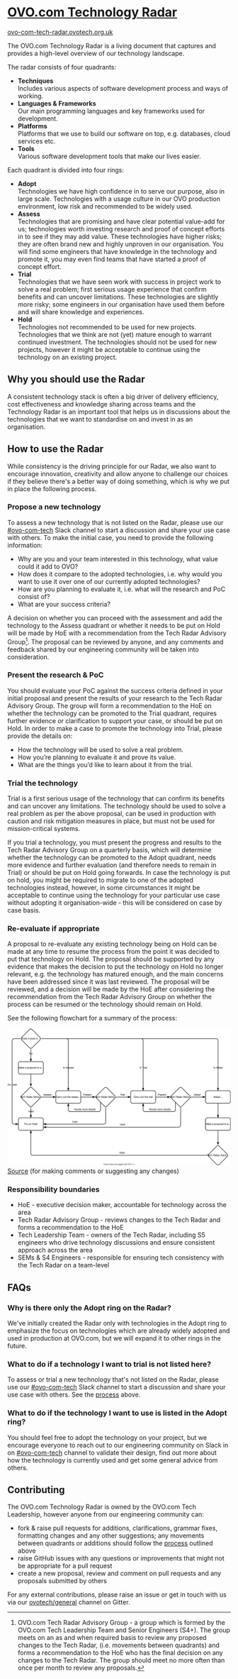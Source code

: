 # [OVO.com Technology Radar](https://ovo-com-tech-radar.ovotech.org.uk)

[ovo-com-tech-radar.ovotech.org.uk](https://ovo-com-tech-radar.ovotech.org.uk)

The OVO.com Technology Radar is a living document that captures and provides a
high-level overview of our technology landscape.

The radar consists of four quadrants:

- **Techniques**  
  Includes various aspects of software development process and ways of working.
- **Languages & Frameworks**  
  Our main programming languages and key frameworks used for development.
- **Platforms**  
  Platforms that we use to build our software on top, e.g. databases, cloud
  services etc.
- **Tools**  
  Various software development tools that make our lives easier.

Each quadrant is divided into four rings:

- **Adopt**  
  Technologies we have high confidence in to serve our purpose, also in large
  scale. Technologies with a usage culture in our OVO production environment,
  low risk and recommended to be widely used.
- **Assess**  
  Technologies that are promising and have clear potential value-add for us;
  technologies worth investing research and proof of concept efforts in to see
  if they may add value. These technologies have higher risks; they are often
  brand new and highly unproven in our organisation. You will find some
  engineers that have knowledge in the technology and promote it, you may even
  find teams that have started a proof of concept effort.
- **Trial**  
  Technologies that we have seen work with success in project work to solve a
  real problem; first serious usage experience that confirm benefits and can
  uncover limitations. These technologies are slightly more risky; some
  engineers in our organisation have used them before and will share knowledge
  and experiences.
- **Hold**  
   Technologies not recommended to be used for new projects. Technologies that we
  think are not (yet) mature enough to warrant continued investment. The technologies should not be
  used for new projects, however it might be acceptable to continue using the technology
  on an existing project.

## Why you should use the Radar

A consistent technology stack is often a big driver of delivery efficiency, cost
effectiveness and knowledge sharing across teams and the Technology Radar is an
important tool that helps us in discussions about the technologies that we want
to standardise on and invest in as an organisation.

## How to use the Radar

While consistency is the driving principle for our Radar, we also want to
encourage innovation, creativity and allow anyone to challenge our choices if
they believe there's a better way of doing something, which is why we put in
place the following process.

### Propose a new technology

To assess a new technology that is not listed on the Radar, please use our
[#ovo-com-tech](https://ovoenergy.slack.com/archives/C01QB298E59) Slack channel
to start a discussion and share your use case with others. To make the initial
case, you need to provide the following information:

- Why are you and your team interested in this technology, what value could it
  add to OVO?
- How does it compare to the adopted technologies, i.e. why would you want to
  use it over one of our currently adopted technologies?
- How are you planning to evaluate it, i.e. what will the research and PoC
  consist of?
- What are your success criteria?

A decision on whether you can proceed with the assessment and add the technology
to the Assess quadrant or whether it needs to be put on Hold will be made by HoE
with a recommendation from the Tech Radar Advisory Group[^1]. The proposal can
be reviewed by anyone, and any comments and feedback shared by our engineering
community will be taken into consideration.

### Present the research & PoC

You should evaluate your PoC against the success criteria defined in your
initial proposal and present the results of your research to the Tech Radar
Advisory Group. The group will form a recommendation to the HoE on whether the
technology can be promoted to the Trial quadrant, requires further evidence or
clarification to support your case, or should be put on Hold. In order to make a
case to promote the technology into Trial, please provide the details on:

- How the technology will be used to solve a real problem.
- How you’re planning to evaluate it and prove its value.
- What are the things you’d like to learn about it from the trial.

### Trial the technology

Trial is a first serious usage of the technology that can confirm its benefits
and can uncover any limitations. The technology should be used to solve a real
problem as per the above proposal, can be used in production with caution and
risk mitigation measures in place, but must not be used for mission-critical
systems.

If you trial a technology, you must present the progress and results to the Tech
Radar Advisory Group on a quarterly basis, which will determine whether the
technology can be promoted to the Adopt quadrant, needs more evidence and
further evaluation (and therefore needs to remain in Trial) or should be put on
Hold going forwards. In case the technology is put on hold, you might be
required to migrate to one of the adopted technologies instead, however, in some
circumstances it might be acceptable to continue using the technology for your
particular use case without adopting it organisation-wide - this will be
considered on case by case basis.

### Re-evaluate if appropriate

A proposal to re-evaluate any existing technology being on Hold can be made at
any time to resume the process from the point it was decided to put that
technology on Hold. The proposal should be supported by any evidence that makes
the decision to put the technology on Hold no longer relevant, e.g. the
technology has matured enough, and the main concerns have been addressed since
it was last reviewed. The proposal will be reviewed, and a decision will be made
by the HoE after considering the recommendation from the Tech Radar Advisory
Group on whether the process can be resumed or the technology should remain on
Hold.

See the following flowchart for a summary of the process:

![](review-process.svg)
[Source](https://drive.google.com/file/d/1dPTx3ElrchkRw7iBxsNSReP35Sn68iVc) (for
making comments or suggesting any changes)

### Responsibility boundaries

- HoE - executive decision maker, accountable for technology across the area
- Tech Radar Advisory Group - reviews changes to the Tech Radar and forms a
  recommendation to the HoE
- Tech Leadership Team - owners of the Tech Radar, including S5 engineers who
  drive technology discussions and ensure consistent approach across the area
- SEMs & S4 Engineers - responsible for ensuring tech consistency with the Tech
  Radar on a team-level

## FAQs

### Why is there only the Adopt ring on the Radar?

We've initially created the Radar only with technologies in the Adopt ring to
emphasize the focus on technologies which are already widely adopted and used in
production at OVO.com, but we will expand it to other rings in the future.

### What to do if a technology I want to trial is not listed here?

To assess or trial a new technology that's not listed on the Radar, please use
our [#ovo-com-tech](https://ovoenergy.slack.com/archives/C01QB298E59) Slack
channel to start a discussion and share your use case with others. See the
[process](#propose-a-new-technology) above.

### What to do if the technology I want to use is listed in the Adopt ring?

You should feel free to adopt the technology on your project, but we encourage
everyone to reach out to our engineering community on Slack in on
[#ovo-com-tech](https://ovoenergy.slack.com/archives/C01QB298E59) channel to
validate their design, find out more about how the technology is currently used
and get some general advice from others.

## Contributing

The OVO.com Technology Radar is owned by the OVO.com Tech Leadership, however
anyone from our engineering community can:

- fork & raise pull requests for additions, clarifications, grammar fixes,
  formatting changes and any other suggestions; any movements between quadrants
  or additions should follow the [process](#propose-a-new-technology) outlined
  above
- raise GitHub issues with any questions or improvements that might not be
  appropriate for a pull request
- create a new proposal, review and comment on pull requests and any proposals
  submitted by others

For any external contributions, please raise an issue or get in touch with us
via our [ovotech/general](https://gitter.im/ovotech/general) channel on Gitter.

[^1]:
    OVO.com Tech Radar Advisory Group - a group which is formed by the OVO.com
    Tech Leadership Team and Senior Engineers (S4+). The group meets on an as
    and when required basis to review any proposed changes to the Tech Radar,
    (i.e. movements between quadrants) and forms a recommendation to the HoE who
    has the final decision on any changes to the Tech Radar. The group should
    meet no more often than once per month to review any proposals.

